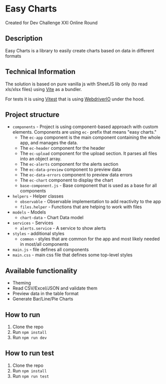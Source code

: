 # Easy Charts
Created for Dev Challenge XXI Online Round

## Description
Easy Charts is a library to easily create charts based on data in different formats

## Technical Information
The solution is based on pure vanilla js with SheetJS lib only (to read xls/xlsx files) using [Vite](https://vitejs.dev/) as a bundler.

For tests it is using [Vitest](https://vitest.dev/) that is using [WebdriverIO](https://webdriver.io/) under the hood.

## Project structure
- `components` - Project is using component-based approach with custom elements. Components are using `ec-` prefix that means "easy charts."
    - The `ec-app` component is the main component containing the whole app, and manages the data.
    - The `ec-header` component for the header
    - The `ec-upload` component for the upload section. It parses all files into an object array.
    - The `ec-alerts` component for the alerts section
    - The `ec-data-preview` component to preview data
    - The `ec-data-errors` component to preview data errors
    - The `ec-chart` component to display the chart
  - `base-component.js` - Base component that is used as a base for all components
- `helpers` - Helper classes
    - `observable` - Observable implementation to add reactivity to the app
    - `files.helper` - Functions that are helping to work with files
- `models` - Models
    - `chart-data` - Chart Data model
- `services` - Services
    - `alerts.service` - A service to show alerts
- `styles` - additional styles
    - `common` - styles that are common for the app and most likely needed in most/all components
- `main.js` - file defines all components
- `main.css` - main css file that defines some top-level styles

## Available functionality
- Theming
- Read CSV/Excel/JSON and validate them
- Preview data in the table format
- Generate Bar/Line/Pie Charts

## How to run
1. Clone the repo
2. Run `npm install`
3. Run `npm run dev`

## How to run test
1. Clone the repo
2. Run `npm install`
3. Run `npm run test`
